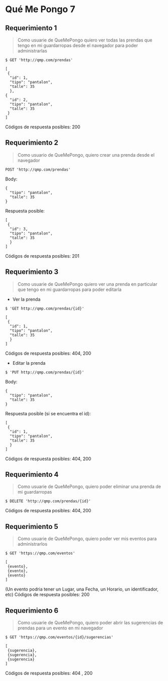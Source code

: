 # Qué Me Pongo 7



## Requerimiento 1
> Como usuarie de QueMePongo quiero ver todas las prendas que tengo en mi guardarropas desde el navegador para poder administrarlas
```
$ GET 'http://qmp.com/prendas'

[
 {
  "id": 1,
  "tipo": "pantalon",
  "talle": 35
  },
{
  "id": 2,
  "tipo": "pantalon",
  "talle": 35
 }
]
```
Códigos de respuesta posibles: 200



## Requerimiento 2
> Como usuario de QueMePongo, quiero crear una prenda desde el navegador
```
POST 'http://qmp.com/prendas'
```
Body:
```
{
  "tipo": "pantalon",
  "talle": 35
}
```
Respuesta posible:
```
[
 {
  "id": 3,
  "tipo": "pantalon",
  "talle": 35
  }
]
```

Códigos de respuesta posibles: 201



## Requerimiento 3
> Como usuarie de QueMePongo quiero ver una prenda en particular que tengo en mi guardarropas para poder editarla

- Ver la prenda
```
$ 'GET http://qmp.com/prendas/{id}'

[
 {
  "id": 1,
  "tipo": "pantalon",
  "talle": 35
  }
]
```
Códigos de respuesta posibles: 404, 200

- Editar la prenda

```
$ 'PUT http://qmp.com/prendas/{id}'
```
Body:
```
{
  "tipo": "pantalon",
  "talle": 35
}
```
Respuesta posible (si se encuentra el id):
```
[
 {
  "id": 1,
  "tipo": "pantalon",
  "talle": 35
  }
]
```
Códigos de respuesta posibles: 404, 200


## Requerimiento 4
> Como usuarie de QueMePongo, quiero poder eliminar una prenda de mi guardarropas
```
$ DELETE 'http://qmp.com/prendas/{id}'
```

Códigos de respuesta posibles: 404, 200



## Requerimiento 5
> Como usuarie de QueMePongo, quiero poder ver mis eventos para administrarlos
```
$ GET 'https://qmp.com/eventos'

[
 {evento},
 {evento},
 {evento}
]
```
(Un evento podria tener un Lugar, una Fecha, un Horario, un identificador, etc)
Códigos de respuesta posibles: 200



## Requerimiento 6
> Como usuarie de QueMePongo, quiero poder abrir las sugerencias de prendas para un evento en mi navegador

```
$ GET 'https://qmp.com/eventos/{id}/sugerencias'

[
 {sugerencia},
 {sugerencia},
 {sugerencia}
]
```
Códigos de respuesta posibles: 404 , 200
